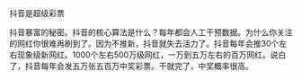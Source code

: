 抖音是超级彩票

抖音暴富的秘密。抖音的核心算法是什么？每年都会人工干预数据。为什么你关注的网红你很难再刷到了。因为不推新，抖音就失去活力了。抖音每年会推30个左右现象级新网红。1000个左右500万级网红，一万到五万左右的百万网红。说白了，抖音每年会发五万张五百万中奖彩票。干就完了，中奖概率很高。